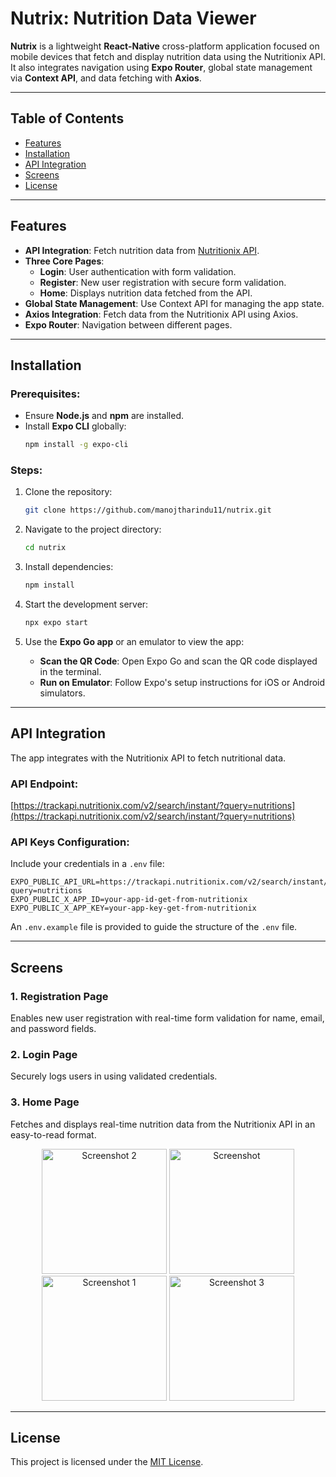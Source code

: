 # Nutrix: Nutrition Data Viewer

**Nutrix** is a lightweight **React-Native** cross-platform application focused on mobile devices that fetch and display nutrition data using the Nutritionix API. It also integrates navigation using **Expo Router**, global state management via **Context API**, and data fetching with **Axios**.

---


## Table of Contents

- [Features](#features)  
- [Installation](#installation)  
- [API Integration](#api-integration)  
- [Screens](#screens)  
- [License](#license)  

---


## Features

- **API Integration**: Fetch nutrition data from [Nutritionix API](https://trackapi.nutritionix.com/v2/search/instant/?query=nutritions).
- **Three Core Pages**:
  - **Login**: User authentication with form validation.
  - **Register**: New user registration with secure form validation.
  - **Home**: Displays nutrition data fetched from the API.
- **Global State Management**: Use Context API for managing the app state.
- **Axios Integration**: Fetch data from the Nutritionix API using Axios.
- **Expo Router**: Navigation between different pages.

---


## Installation

### Prerequisites:
- Ensure **Node.js** and **npm** are installed.
- Install **Expo CLI** globally:
    ```bash
    npm install -g expo-cli
    ```

### Steps:
1. Clone the repository:
    ```bash
    git clone https://github.com/manojtharindu11/nutrix.git
    ```

2. Navigate to the project directory:
    ```bash
    cd nutrix
    ```

3. Install dependencies:
    ```bash
    npm install
    ```

4. Start the development server:
    ```bash
    npx expo start
    ```

5. Use the **Expo Go app** or an emulator to view the app:
   - **Scan the QR Code**: Open Expo Go and scan the QR code displayed in the terminal.
   - **Run on Emulator**: Follow Expo's setup instructions for iOS or Android simulators.

---

## API Integration

The app integrates with the Nutritionix API to fetch nutritional data.  

### API Endpoint:  
[https://trackapi.nutritionix.com/v2/search/instant/?query=nutritions](https://trackapi.nutritionix.com/v2/search/instant/?query=nutritions)  

### API Keys Configuration:
Include your credentials in a `.env` file:  

```env
EXPO_PUBLIC_API_URL=https://trackapi.nutritionix.com/v2/search/instant/?query=nutritions
EXPO_PUBLIC_X_APP_ID=your-app-id-get-from-nutritionix
EXPO_PUBLIC_X_APP_KEY=your-app-key-get-from-nutritionix
```

An `.env.example` file is provided to guide the structure of the `.env` file.

---


## Screens

### 1. **Registration Page**  
Enables new user registration with real-time form validation for name, email, and password fields. 

### 2. **Login Page**  
Securely logs users in using validated credentials.

### 3. **Home Page**  
Fetches and displays real-time nutrition data from the Nutritionix API in an easy-to-read format.
<p align="center">
  <img src="https://github.com/user-attachments/assets/295358f5-2c2a-4f63-9d8f-ff252179d3e7" alt="Screenshot 2" width="200"/>
  <img src="https://github.com/user-attachments/assets/2c4ed805-d3ee-48b1-9ddf-3cd37a7479b7" alt="Screenshot" width="200"/>
  <img src="https://github.com/user-attachments/assets/507dcfbe-6be3-4371-8d93-61689517a86d" alt="Screenshot 1" width="200"/>
  <img src="https://github.com/user-attachments/assets/51979de1-2b3a-493b-b218-f7c7176af5d8" alt="Screenshot 3" width="200"/>
</p>

---

## License

This project is licensed under the [MIT License](LICENSE). 

